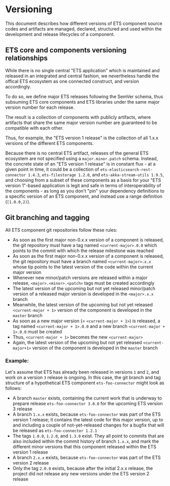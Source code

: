 # Versioning

This document describes how different versions of ETS component source codes and artifacts are managed, declared, structured and used within the development and release lifecycles of a component.


## ETS core and components versioning relationships

While there is no single central "ETS application" which is maintained and released in an integrated and central fashion, we nevertheless handle the offical ETS ecosystem as one connected construct, and version accordingly.

To do so, we define major ETS releases following the SemVer schema, thus subsuming ETS core components and ETS libraries under the same major version number for each release.

The result is a collection of components with publicly artifacts, where artifacts that share the same major version number are guaranteed to be compatible with each other.

Thus, for example, the "ETS version 1 release" is the collection of all 1.x.x versions of the different ETS components.

Because there is no central ETS artifact, releases of the general ETS ecosystem are not specified using a `major.minor.patch` schema. Instead, the concrete state of an "ETS version 1 release" is in constant flux - at a given point in time, it could be a collection of `ets-elasticsearch-rest-connector 1.4.3`, `ets-filestorage 1.2.0`, and `ets-akka-stream-utils 1.9.5`, and choosing from a subset of these components as a basis for your "ETS version 1"-based application is legit and safe in terms of interoperability of the components - as long as you don't "pin" your dependency definitions to a specific version of an ETS component, and instead use a range definition (`[1.0.0,2)`).


## Git branching and tagging

All ETS component git repositories follow these rules:

- As soon as the first major non-0.x.x version of a component is released, the git repository must have a tag named `<current-major>.0.0` which points to the commit with which the release milestone was reached
- As soon as the first major non-0.x.x version of a component is released, the git repository must have a branch named `<current-major>.x.x` whose tip points to the latest version of the code within the current major version
- Whenever new minor/patch versions are released within a major release, `<major>.<minor>.<patch>` tags must be created accordingly
- The latest version of the upcoming but not yet released minor/patch version of a released major version is developed in the `<major>.x.x` branch
- Meanwhile, the latest version of the upcoming but not yet released `<current-major + 1>` version of the component is developed in the `master` branch
- As soon as a new major version (= `<current-major + 1>`) is released, a tag named `<current-major + 1>.0.0` and a new branch `<current-major + 1>.0.0` must be created
- Thus, `<current-major + 1>` becomes the new `<current-major>`
- Again, the latest version of the upcoming but not yet released `<current-major+1>` version of the component is developed in the `master` branch


### Example:

Let's assume that ETS has already been released in versions `1` and `2`, and work on a version `3` release is ongoing. In this case, the git branch and tag structure of a hypothetical ETS component `ets-foo-connector` might look as follows:

- A branch `master` exists, containing the current work that is underway to prepare release `ets-foo-connector 3.0.0` for the upcoming ETS version 3 release
- A branch `1.x.x` exists, because `ets-foo-connector` was part of the ETS version 1 release; it contains the latest code for this major version, up to and including a couple of not-yet-released changes for a bugfix that will be released as `ets-foo-connector 1.2.1`
- The tags `1.0.0`, `1.2.0`, and `1.3.0` exist. They all point to commits that are also included within the commit history of branch `1.x.x`, and mark the different minor versions that this component released within the ETS version 1 release
- A branch `2.x.x` exists, because `ets-foo-connector` was part of the ETS version 2 release
- Only the tag `2.0.0` exists, because after the initial 2.x.x release, the project did not release any new versions under the ETS version 2 release
